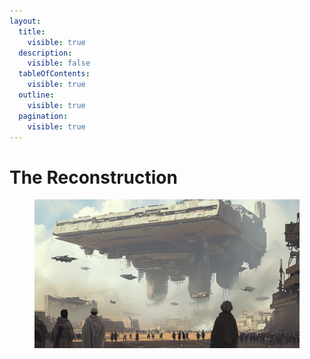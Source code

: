 ```yaml
---
layout:
  title:
    visible: true
  description:
    visible: false
  tableOfContents:
    visible: true
  outline:
    visible: true
  pagination:
    visible: true
---
```


# The Reconstruction

<figure><img src="../../.gitbook/assets/reconstruction.png" alt="" width="563"><figcaption></figcaption></figure>
